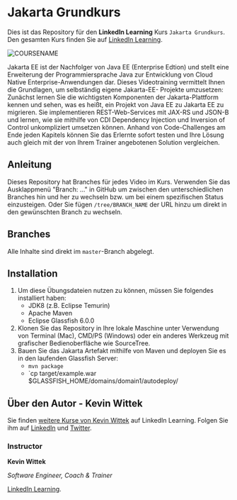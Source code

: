 # Jakarta Grundkurs

Dies ist das Repository für den **LinkedIn Learning** Kurs `Jakarta Grundkurs`. Den gesamten Kurs finden Sie auf [LinkedIn Learning][lil-course-url].

![COURSENAME][lil-thumbnail-url] 

Jakarta EE ist der Nachfolger von Java EE (Enterprise Edtion) und stellt eine Erweiterung der Programmiersprache Java zur Entwicklung von Cloud Native Enterprise-Anwendungen dar. Dieses Videotraining vermittelt Ihnen die Grundlagen, um selbständig eigene Jakarta-EE- Projekte umzusetzen: Zunächst lernen Sie die wichtigsten Komponenten der Jakarta-Plattform kennen und sehen, was es heißt, ein Projekt von Java EE zu Jakarta EE zu migrieren. Sie implementieren REST-Web-Services mit JAX-RS und JSON-B und lernen, wie sie mithilfe von CDI Dependency Injection und Inversion of Control unkompliziert umsetzen können.  Anhand von Code-Challenges am Ende jeden Kapitels können Sie das Erlernte sofort testen und Ihre Lösung auch gleich mit der von Ihrem Trainer angebotenen Solution vergleichen.

## Anleitung

Dieses Repository hat Branches für jedes Video im Kurs. Verwenden Sie das Ausklappmenü "Branch: ..." in GitHub um zwischen den unterschiedlichen Branches hin und her zu wechseln bzw. um bei einem spezifischen Status einzusteigen. Oder Sie fügen `/tree/BRANCH_NAME` der URL hinzu um direkt in den gewünschten Branch zu wechseln.

## Branches
Alle Inhalte sind direkt im `master`-Branch abgelegt.

## Installation

1. Um diese Übungsdateien nutzen zu können, müssen Sie folgendes installiert haben:
   - JDK8 (z.B. Eclipse Temurin)
   - Apache Maven
   - Eclipse Glassfish 6.0.0
2. Klonen Sie das Repository in Ihre lokale Maschine unter Verwendung von Terminal (Mac), CMD/PS (Windows) oder ein anderes Werkzeug mit grafischer Bedienoberfläche wie SourceTree.
3. Bauen Sie das Jakarta Artefakt mithilfe von Maven und deployen Sie es in den laufenden Glassfish Server:
   - `mvn package`
   - `cp target/example.war $GLASSFISH_HOME/domains/domain1/autodeploy/   

## Über den Autor - Kevin Wittek
Sie finden [weitere Kurse von Kevin Wittek](https://www.linkedin.com/learning/instructors/kevin-wittek) auf LinkedIn Learning. Folgen Sie ihm auf [LinkedIn](https://www.linkedin.com/in/kevin-wittek?trk=lil_instructor) und [Twitter](https://twitter.com/kiview). 

### Instructor

**Kevin Wittek**

_Software Engineer, Coach & Trainer_

[LinkedIn Learning](https://www.linkedin.com/learning/instructors/kevin-wittek).

[lil-course-url]: https://www.linkedin.com/learning/jakarta-ee-grundkurs/cloud-native-enterprise-anwendungen-mit-jakarta-ee-entwickeln
[lil-thumbnail-url]: https://media-exp1.licdn.com/dms/image/C4E0DAQE2fYNqvjmHTA/learning-public-crop_675_1200/0/1644313660150?e=1644919200&v=beta&t=pLETuyT9InDBTpadASWzmyCq_FMuRngy9WpgEaNxDP8
